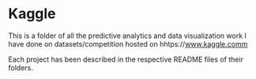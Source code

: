 # Kaggle

This is a folder of all the predictive analytics and data visualization work I have done on datasets/competition hosted on hhtps://www.kaggle.comm

Each project has been described in the respective README files of their folders.
